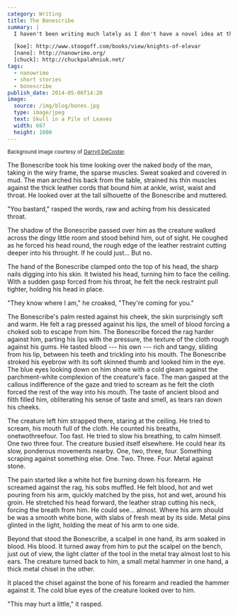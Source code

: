 ```yaml
---
category: Writing
title: The Bonescribe
summary: |
  I haven't been writing much lately as I don't have a novel idea at the moment. I've finished off the [Knights of Elevar][koe] series and next week I'm going to start editing my [Nanowrimo][nano] entry from last year, so that will take up a big chunk of my time. In the meantime I've been writing the occasional 500-ish word piece to keep the practice in. This is title "The Bonescribe". I like it, but I think the horror is a bit lacking. Then again, I have just read [Chuck Palahnuik's][chuck] Guts, so maybe I'm comparing it to that.

  [koe]: http://www.stoogoff.com/books/view/knights-of-elevar
  [nano]: http://nanowrimo.org/
  [chuck]: http://chuckpalahniuk.net/
tags:
  - nanowrimo
  - short stories
  - bonescribe
publish_date: 2014-05-06T14:20
image:
  source: /img/blog/bones.jpg
  type: image/jpeg
  text: Skull in a Pile of Leaves
  width: 667
  height: 1000
---
```


<small>Background image courtesy of [Darryll DeCoster][flick].</small>

The Bonescribe took his time looking over the naked body of the man, taking in the wiry frame, the sparse muscles. Sweat soaked and covered in mud. The man arched his back from the table, strained his thin muscles against the thick leather cords that bound him at ankle, wrist, waist and throat. He looked over at the tall silhouette of the Bonescribe and muttered.

"You bastard," rasped the words, raw and aching from his dessicated throat.

The shadow of the Bonescribe passed over him as the creature walked across the dingy little room and stood behind him, out of sight. He coughed as he forced his head round, the rough edge of the leather restraint cutting deeper into his throught. If he could just... But no.

The hand of the Bonescribe clamped onto the top of his head, the sharp nails digging into his skin. It twisted his head, turning him to face the ceiling. With a sudden gasp forced from his throat, he felt the neck restraint pull tighter, holding his head in place.

"They know where I am," he croaked, "They're coming for you."

The Bonescribe's palm rested against his cheek, the skin surprisingly soft and warm. He felt a rag pressed against his lips, the smell of blood forcing a choked sob to escape from him. The Bonescribe forced the rag harder against him, parting his lips with the pressure, the texture of the cloth rough against his gums. He tasted blood --- his own --- rich and tangy, sliding from his lip, between his teeth and trickling into his mouth. The Bonescribe stroked his eyebrow with its soft skinned thumb and looked him in the eye. The blue eyes looking down on him shone with a cold gleam against the parchment-white complexion of the creature's face. The man gasped at the callous indifference of the gaze and tried to scream as he felt the cloth forced the rest of the way into his mouth. The taste of ancient blood and filth filled him, obliterating his sense of taste and smell, as tears ran down his cheeks.

The creature left him strapped there, staring at the ceiling. He tried to scream, his mouth full of the cloth. He counted his breaths, onetwothreefour. Too fast. He tried to slow his breathing, to calm himself. One two three four. The creature busied itself elsewhere. He could hear its slow, ponderous movements nearby. One, two, three, four. Something scraping against something else. One. Two. Three. Four. Metal against stone.

The pain started like a white hot fire burning down his forearm. He screamed against the rag, his sobs muffled. He felt blood, hot and wet pouring from his arm, quickly matched by the piss, hot and wet, around his groin. He stretched his head forward, the leather strap cutting his neck, forcing the breath from him. He could see... almost. Where his arm should be was a smooth white bone, with slabs of fresh meat by its side. Metal pins glinted in the light, holding the meat of his arm to one side.

Beyond that stood the Bonescribe, a scalpel in one hand, its arm soaked in blood. His blood. It turned away from him to put the scalpel on the bench, just out of view, the light clatter of the tool in the metal tray almost lost to his ears. The creature turned back to him, a small metal hammer in one hand, a thick metal chisel in the other.

It placed the chisel against the bone of his forearm and readied the hammer against it. The cold blue eyes of the creature looked over to him.

"This may hurt a little," it rasped.

[flick]: https://www.flickr.com/photos/retsoced/
